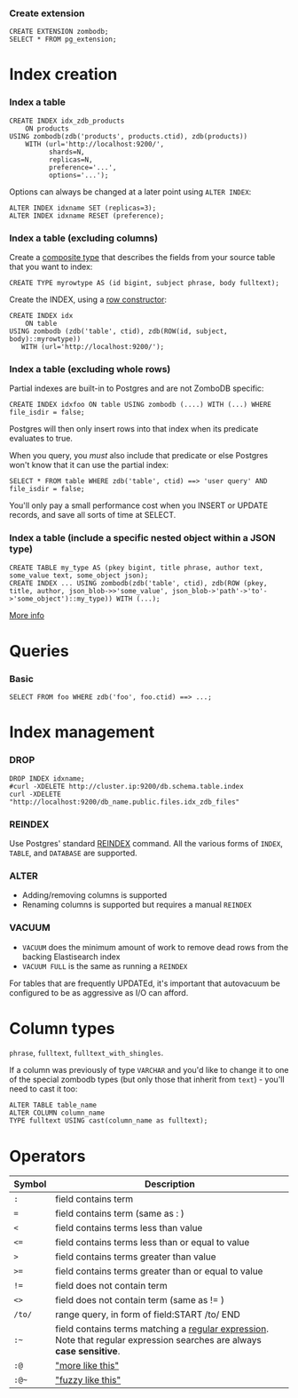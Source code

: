 ### Create extension

    CREATE EXTENSION zombodb;
    SELECT * FROM pg_extension;


# Index creation
### Index a table
    CREATE INDEX idx_zdb_products 
        ON products 
    USING zombodb(zdb('products', products.ctid), zdb(products))
        WITH (url='http://localhost:9200/', 
              shards=N, 
              replicas=N,
              preference='...',
              options='...');

Options can always be changed at a later point using `ALTER INDEX`:

    ALTER INDEX idxname SET (replicas=3);
    ALTER INDEX idxname RESET (preference);

### Index a table (excluding columns)

Create a [composite type](https://www.postgresql.org/docs/current/static/sql-createtype.html) that describes the fields from your source table that you want to index:

    CREATE TYPE myrowtype AS (id bigint, subject phrase, body fulltext);

Create the INDEX, using a [row constructor](https://www.postgresql.org/docs/current/static/sql-expressions.html#SQL-SYNTAX-ROW-CONSTRUCTORS):

    CREATE INDEX idx 
        ON table 
    USING zombodb (zdb('table', ctid), zdb(ROW(id, subject, body)::myrowtype))
       WITH (url='http://localhost:9200/');

### Index a table (excluding whole rows)

Partial indexes are built-in to Postgres and are not ZomboDB specific:

    CREATE INDEX idxfoo ON table USING zombodb (....) WITH (...) WHERE file_isdir = false;

Postgres will then only insert rows into that index when its predicate evaluates to true.

When you query, you *must* also include that predicate or else Postgres won't know that it can use the partial index:

    SELECT * FROM table WHERE zdb('table', ctid) ==> 'user query' AND file_isdir = false;

You'll only pay a small performance cost when you INSERT or UPDATE records, and save all sorts of time at SELECT.

### Index a table (include a specific nested object within a JSON type)

    CREATE TABLE my_type AS (pkey bigint, title phrase, author text, some_value text, some_object json);
    CREATE INDEX ... USING zombodb(zdb('table', ctid), zdb(ROW (pkey, title, author, json_blob->>'some_value', json_blob->'path'->'to'->'some_object')::my_type)) WITH (...);

[More info](https://github.com/zombodb/zombodb/issues/156)

# Queries
### Basic
    SELECT FROM foo WHERE zdb('foo', foo.ctid) ==> ...;

# Index management
### DROP

    DROP INDEX idxname;
    #curl -XDELETE http://cluster.ip:9200/db.schema.table.index
    curl -XDELETE "http://localhost:9200/db_name.public.files.idx_zdb_files"

### REINDEX
Use Postgres' standard [REINDEX](http://www.postgresql.org/docs/9.5/static/sql-reindex.html) command.  All the various forms of `INDEX`, `TABLE`, and `DATABASE` are supported.

### ALTER

- Adding/removing columns is supported
- Renaming columns is supported but requires a manual `REINDEX`

### VACUUM

- `VACUUM` does the minimum amount of work to remove dead rows from the backing Elastisearch index
- `VACUUM FULL` is the same as running a `REINDEX`

For tables that are frequently UPDATEd, it's important that autovacuum be configured to be as aggressive as I/O can afford.

# Column types

`phrase`, `fulltext`, `fulltext_with_shingles`.

If a column was previously of type `VARCHAR` and you'd like to change it to one of the special zombodb types (but only those that inherit from `text`) - you'll need to cast it too:

    ALTER TABLE table_name 
    ALTER COLUMN column_name 
    TYPE fulltext USING cast(column_name as fulltext);
    
# Operators

Symbol | Description 
---    | ---      
`:`      | field contains term
`=`      | field contains term (same as : )
`<`      | field contains terms less than value 
`<=`     | field contains terms less than or equal to value
`>`      | field contains terms greater than value
`>=`     | field contains terms greater than or equal to value
`!=`     | field does not contain term
`<>`     | field does not contain term (same as != )
`/to/`   | range query, in form of field:START /to/ END
`:~`     | field contains terms matching a [regular expression](https://www.elastic.co/guide/en/elasticsearch/reference/current/query-dsl-regexp-query.html#regexp-syntax).  Note that regular expression searches are always **case sensitive**.
`:@`     | ["more like this"](https://www.elastic.co/guide/en/elasticsearch/reference/current/query-dsl-mlt-query.html)
`:@~`    | ["fuzzy like this"](https://www.elastic.co/guide/en/elasticsearch/reference/current/query-dsl-flt-field-query.html)

